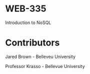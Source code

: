# WEB-335
Introduction to NoSQL
# Contributors
Jared Brown - Belleveu University

Professor Krasso - Bellevue University
